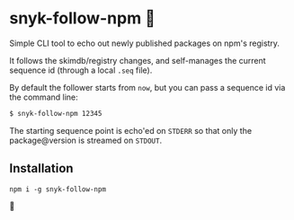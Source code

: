# snyk-follow-npm 💃

Simple CLI tool to echo out newly published packages on npm's registry.

It follows the skimdb/registry changes, and self-manages the current sequence id (through a local `.seq` file).

By default the follower starts from `now`, but you can pass a sequence id via the command line:

```bash
$ snyk-follow-npm 12345
```

The starting sequence point is echo'ed on `STDERR` so that only the package@version is streamed on `STDOUT`.

## Installation

```
npm i -g snyk-follow-npm
```

💃
